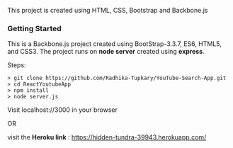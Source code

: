 
This project is created using HTML, CSS, Bootstrap and Backbone.js

### Getting Started

This is a Backbone.js project created using BootStrap-3.3.7, ES6, HTML5, and CSS3.
The project runs on **node server** created using **express**.

Steps:

```
> git clone https://github.com/Radhika-Tupkary/YouTube-Search-App.git
> cd ReactYoutubeApp
> npm install
> node server.js
```
Visit localhost://3000 in your browser

OR 

visit the **Heroku link** : https://hidden-tundra-39943.herokuapp.com/
